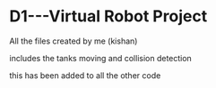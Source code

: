 # D1---Virtual Robot Project

All the files created by me (kishan)

includes the tanks moving and collision detection

this has been added to all the other code
